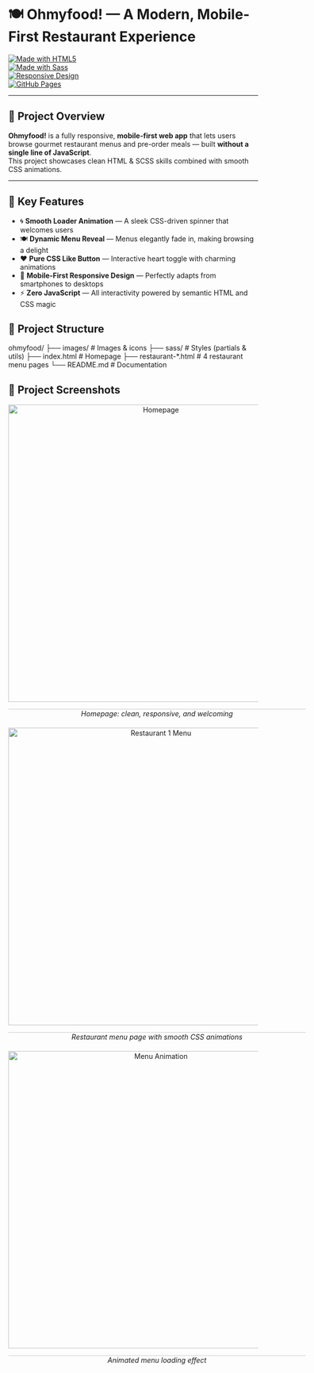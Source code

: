 # 🍽️ Ohmyfood! — A Modern, Mobile-First Restaurant Experience

[![Made with HTML5](https://img.shields.io/badge/Made_with-HTML5-E34F26?style=for-the-badge&logo=html5&logoColor=white)](https://developer.mozilla.org/en-US/docs/Web/HTML)  
[![Made with Sass](https://img.shields.io/badge/Made_with-Sass-CC6699?style=for-the-badge&logo=sass&logoColor=white)](https://sass-lang.com/)  
[![Responsive Design](https://img.shields.io/badge/Responsive-Mobile--First-brightgreen?style=for-the-badge)](#)  
[![GitHub Pages](https://img.shields.io/badge/GitHub%20Pages-Live--Demo-blue?style=for-the-badge&logo=github)](https://bedgard.github.io/ohmyfood/)  

---

## 🚀 Project Overview

**Ohmyfood!** is a fully responsive, **mobile-first web app** that lets users browse gourmet restaurant menus and pre-order meals — built **without a single line of JavaScript**.  
This project showcases clean HTML & SCSS skills combined with smooth CSS animations.

---

## 🎯 Key Features

- 🌀 **Smooth Loader Animation** — A sleek CSS-driven spinner that welcomes users  
- 🍽️ **Dynamic Menu Reveal** — Menus elegantly fade in, making browsing a delight  
- ❤️ **Pure CSS Like Button** — Interactive heart toggle with charming animations  
- 📱 **Mobile-First Responsive Design** — Perfectly adapts from smartphones to desktops  
- ⚡ **Zero JavaScript** — All interactivity powered by semantic HTML and CSS magic  

## 📂 Project Structure

ohmyfood/
├── images/ # Images & icons
├── sass/ # Styles (partials & utils)
├── index.html # Homepage
├── restaurant-*.html # 4 restaurant menu pages
└── README.md # Documentation

## 📸 Project Screenshots

<p align="center">
  <img src="images/homepage.png" alt="Homepage" width="600" />
</p>
<div align="center" style="border-top: 1px solid #ccc; width: 600px; margin: 5px auto 20px auto;">
  <em>Homepage: clean, responsive, and welcoming</em>
</div>

<p align="center">
  <img src="images/restaurant1.png" alt="Restaurant 1 Menu" width="600" />
</p>
<div align="center" style="border-top: 1px solid #ccc; width: 600px; margin: 5px auto 20px auto;">
  <em>Restaurant menu page with smooth CSS animations</em>
</div>

<p align="center">
  <img src="images/menu-animation.gif" alt="Menu Animation" width="600" />
</p>
<div align="center" style="border-top: 1px solid #ccc; width: 600px; margin: 5px auto 20px auto;">
  <em>Animated menu loading effect</em>
</div>
